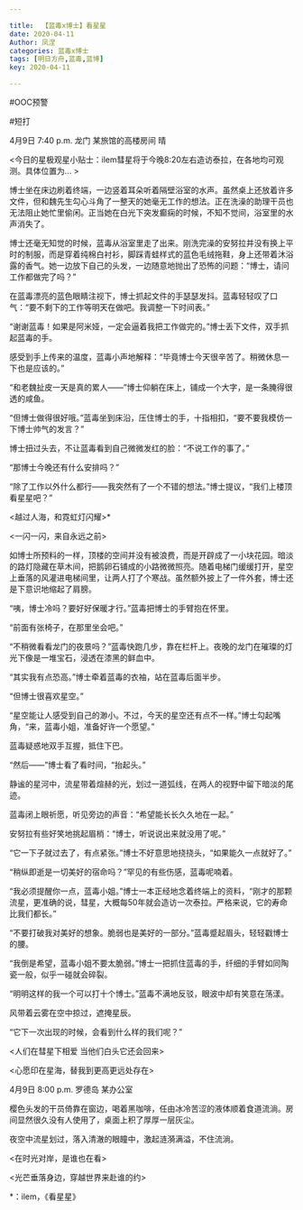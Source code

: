 ```yaml
---

title:  【蓝毒x博士】看星星
date: 2020-04-11
Author: 凤涅
categories: 蓝毒x博士
tags: [明日方舟,蓝毒,蓝博]
key: 2020-04-11

---
```


\#OOC预警

\#短打

 

4月9日 7:40 p.m. 龙门 某旅馆的高楼房间 晴

<今日的星极观星小贴士：ilem彗星将于今晚8:20左右造访泰拉，在各地均可观测。具体位置为… >

博士坐在床边刷着终端，一边竖着耳朵听着隔壁浴室的水声。虽然桌上还放着许多文件，但和魏先生勾心斗角了一整天的她毫无工作的想法。正在洗澡的助理干员也无法阻止她忙里偷闲。正当她在白光下突发癫痫的时候，不知不觉间，浴室里的水声消失了。

博士还毫无知觉的时候，蓝毒从浴室里走了出来。刚洗完澡的安努拉并没有换上平时的制服，而是穿着纯棉白衬衫，脚踩青蛙样式的蓝色毛绒拖鞋，身上还带着沐浴露的香气。她一边放下自己的头发，一边随意地抛出了恐怖的问题：“博士，请问工作都做完了吗？”

在蓝毒漂亮的蓝色眼睛注视下，博士抓起文件的手瑟瑟发抖。蓝毒轻轻叹了口气：“要不剩下的工作等明天在做吧。我调整一下时间表。”

“谢谢蓝毒！如果是阿米娅，一定会逼着我把工作做完的。”博士丢下文件，双手抓起蓝毒的手。

感受到手上传来的温度，蓝毒小声地解释：“毕竟博士今天很辛苦了。稍微休息一下也是应该的。”

“和老魏扯皮一天是真的累人——”博士仰躺在床上，铺成一个大字，是一条腌得很透的咸鱼。

“但博士做得很好哦。”蓝毒坐到床沿，压住博士的手，十指相扣，“要不要我模仿一下博士帅气的发言？”

博士扭过头去，不让蓝毒看到自己微微发红的脸：“不说工作的事了。”

“那博士今晚还有什么安排吗？”

“除了工作以外什么都行——我突然有了一个不错的想法。”博士提议，“我们上楼顶看星星吧？”

<越过人海，和霓虹灯闪耀>*

<一闪一闪，来自永远之前>

 

如博士所预料的一样，顶楼的空间并没有被浪费，而是开辟成了一小块花园。暗淡的路灯隐藏在草木间，把鹅卵石铺成的小路微微照亮。随着电梯门缓缓打开，星空上垂落的风灌进电梯间里，让两人打了个寒战。虽然额外披上了一件外套，博士还是下意识地缩起了肩膀。

“咦，博士冷吗？要好好保暖才行。”蓝毒把博士的手臂抱在怀里。

“前面有张椅子，在那里坐会吧。”

“不稍微看看龙门的夜景吗？”蓝毒快跑几步，靠在栏杆上。夜晚的龙门在璀璨的灯光下像是一堆宝石，浸透在漆黑的鲜血中。

“其实我有点恐高。”博士牵着蓝毒的衣袖，站在蓝毒后面半步。

“但博士很喜欢星空。”

“星空能让人感受到自己的渺小。不过，今天的星空还有点不一样。”博士勾起嘴角，“来，蓝毒小姐，准备好许一个愿望。”

蓝毒疑惑地双手互握，抵住下巴。

“然后——”博士看了看时间，“抬起头。”

静谧的星河中，流星带着煊赫的光，划过一道弧线，在两人的视野中留下暗淡的尾迹。

蓝毒闭上眼祈愿，听见旁边的声音：“希望能长长久久地在一起。”

安努拉有些好笑地挑起眉梢：“博士，听说说出来就没用了呢。”

“它一下子就过去了，有点紧张。”博士不好意思地挠挠头，“如果能久一点就好了。”

“稍纵即逝是一切美好的宿命吗？”罕见的有些伤感，蓝毒呢喃着。

“我必须提醒你一点，蓝毒小姐。”博士一本正经地念着终端上的资料，“刚才的那颗流星，更准确的说，彗星，大概每50年就会造访一次泰拉。严格来说，它的寿命比我们都长。”

“不要打破我对美好的想象。脆弱也是美好的一部分。”蓝毒蹙起眉头，轻轻戳博士的腰。

“我倒是希望，蓝毒小姐不要太脆弱。”博士一把抓住蓝毒的手，纤细的手臂如同陶瓷一般，似乎一碰就会碎裂。

“明明这样的我一个可以打十个博士。”蓝毒不满地反驳，眼波中却有笑意在荡漾。

风带着云雾在空中掠过，遮掩星辰。

“它下一次出现的时候，会看到什么样的我们呢？”

<人们在彗星下相爱 当他们白头它还会回来>

<心愿印在星海，替我到更高更远处存在>

 

4月9日 8:00 p.m. 罗德岛 某办公室

樱色头发的干员倚靠在窗边，喝着黑咖啡，任由冰冷苦涩的液体顺着食道流淌。房间显然很久没有人使用了，桌面上积了厚厚一层灰尘。

夜空中流星划过，落入清澈的眼瞳中，激起涟漪满溢，不住流淌。

<在时光对岸，是谁也在看>

<光芒垂落身边，穿越世界来赴谁的约>

 

*：ilem，《看星星》
